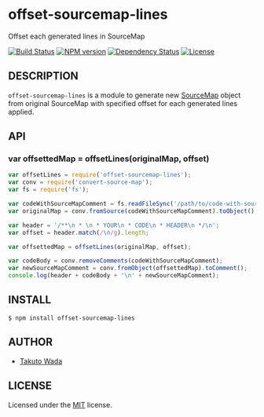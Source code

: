 offset-sourcemap-lines
================================

Offset each generated lines in SourceMap

[![Build Status][travis-image]][travis-url]
[![NPM version][npm-image]][npm-url]
[![Dependency Status][depstat-image]][depstat-url]
[![License][license-image]][license-url]


DESCRIPTION
---------------------------------------

`offset-sourcemap-lines` is a module to generate new [SourceMap](https://github.com/mozilla/source-map/) object from original SourceMap with specified offset for each generated lines applied.


API
---------------------------------------

### var offsettedMap = offsetLines(originalMap, offset)

```js
var offsetLines = require('offset-sourcemap-lines');
var conv = require('convert-source-map');
var fs = require('fs');

var codeWithSourceMapComment = fs.readFileSync('/path/to/code-with-sourcemap-comment.js', 'utf-8');
var originalMap = conv.fromSource(codeWithSourceMapComment).toObject();

var header = '/**\n * \n * YOUR\n * CODE\n * HEADER\n */\n';
var offset = header.match(/\n/g).length;

var offsettedMap = offsetLines(originalMap, offset);

var codeBody = conv.removeComments(codeWithSourceMapComment);
var newSourceMapComment = conv.fromObject(offsettedMap).toComment();
console.log(header + codeBody + '\n' + newSourceMapComment);
```


INSTALL
---------------------------------------

```
$ npm install offset-sourcemap-lines
```


AUTHOR
---------------------------------------
* [Takuto Wada](https://github.com/twada)


LICENSE
---------------------------------------
Licensed under the [MIT](https://twada.mit-license.org/) license.

[npm-url]: https://npmjs.org/package/offset-sourcemap-lines
[npm-image]: https://badge.fury.io/js/offset-sourcemap-lines.svg

[travis-url]: https://travis-ci.org/twada/offset-sourcemap-lines
[travis-image]: https://secure.travis-ci.org/twada/offset-sourcemap-lines.svg?branch=master

[depstat-url]: https://gemnasium.com/twada/offset-sourcemap-lines
[depstat-image]: https://gemnasium.com/twada/offset-sourcemap-lines.svg

[license-url]: https://twada.mit-license.org/
[license-image]: https://img.shields.io/badge/license-MIT-brightgreen.svg
